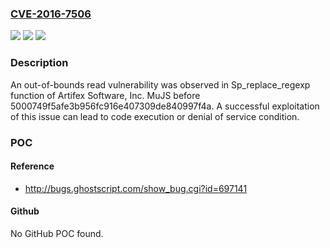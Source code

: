 ### [CVE-2016-7506](https://cve.mitre.org/cgi-bin/cvename.cgi?name=CVE-2016-7506)
![](https://img.shields.io/static/v1?label=Product&message=n%2Fa&color=blue)
![](https://img.shields.io/static/v1?label=Version&message=n%2Fa&color=blue)
![](https://img.shields.io/static/v1?label=Vulnerability&message=n%2Fa&color=brighgreen)

### Description

An out-of-bounds read vulnerability was observed in Sp_replace_regexp function of Artifex Software, Inc. MuJS before 5000749f5afe3b956fc916e407309de840997f4a. A successful exploitation of this issue can lead to code execution or denial of service condition.

### POC

#### Reference
- http://bugs.ghostscript.com/show_bug.cgi?id=697141

#### Github
No GitHub POC found.

